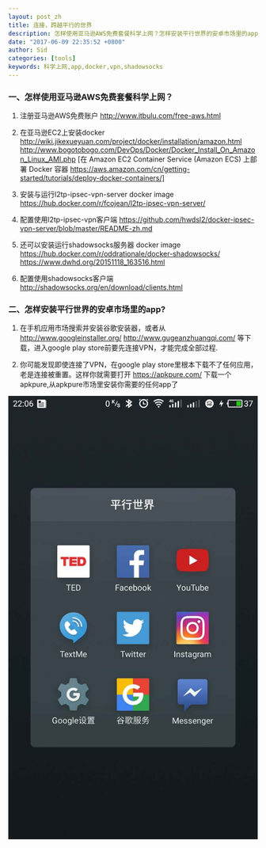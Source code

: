 ```yaml
---
layout: post_zh
title: 连接，跨越平行的世界
description: 怎样使用亚马逊AWS免费套餐科学上网？怎样安装平行世界的安卓市场里的app?
date: "2017-06-09 22:35:52 +0800"
author: Sid
categories: [tools]
keywords: 科学上网,app,docker,vpn,shadowsocks
---
```




### 一、怎样使用亚马逊AWS免费套餐科学上网？

1. 注册亚马逊AWS免费账户 
http://www.itbulu.com/free-aws.html

2. 在亚马逊EC2上安装docker
http://wiki.jikexueyuan.com/project/docker/installation/amazon.html
http://www.bogotobogo.com/DevOps/Docker/Docker_Install_On_Amazon_Linux_AMI.php
[在 Amazon EC2 Container Service (Amazon ECS) 上部署 Docker 容器 
https://aws.amazon.com/cn/getting-started/tutorials/deploy-docker-containers/]

3. 安装与运行l2tp-ipsec-vpn-server docker image
https://hub.docker.com/r/fcojean/l2tp-ipsec-vpn-server/

4. 配置使用l2tp-ipsec-vpn客户端
https://github.com/hwdsl2/docker-ipsec-vpn-server/blob/master/README-zh.md

5. 还可以安装运行shadowsocks服务器 docker image 
https://hub.docker.com/r/oddrationale/docker-shadowsocks/
https://www.dwhd.org/20151118_163516.html

6. 配置使用shadowsocks客户端
http://shadowsocks.org/en/download/clients.html


### 二、怎样安装平行世界的安卓市场里的app?

1. 在手机应用市场搜索并安装谷歌安装器，或者从
http://www.googleinstaller.org/
http://www.gugeanzhuangqi.com/
等下载，进入google play store前要先连接VPN，才能完成全部过程.

2. 你可能发现即使连接了VPN，在google play store里根本下载不了任何应用，老是连接被重置。这样你就需要打开
https://apkpure.com/
下载一个apkpure,从apkpure市场里安装你需要的任何app了

![apps in another world](/resources/crossover.jpg "apps in another world")